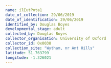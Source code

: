 ```yaml
---
name: ilEutPota1
date_of_collection: 29/06/2019
date_of_identification: 29/06/2019
identified_by: Douglas Boyes
developmental_stage: adult
collected_by: Douglas Boyes
collector_organisation: University of Oxford
collector_id: Ox0038
collection_site: "Wytham, nr Ant Hills"
latitude: 51.763799
longitude: -1.326021
---
```

